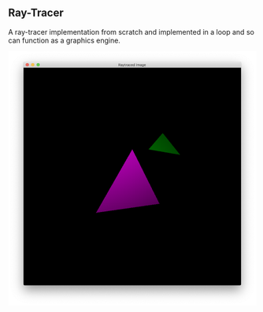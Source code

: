 ## Ray-Tracer
A ray-tracer implementation from scratch and implemented in a loop and so can function as a graphics engine.


![Triangles](https://raw.githubusercontent.com/alex-gunning/RayTracer/master/images/traced-triangles.png)
